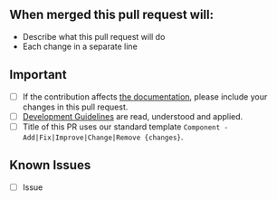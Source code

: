 ## When merged this pull request will:

- Describe what this pull request will do
- Each change in a separate line

## Important

- [ ] If the contribution affects [the documentation](../docs), please include your changes in this pull request.
- [ ] [Development Guidelines](https://github.com/Andx667/advanced_slingloading_redux/blob/main/.github/CONTRIBUTING.md) are read, understood and applied.
- [ ] Title of this PR uses our standard template `Component - Add|Fix|Improve|Change|Remove {changes}`.

<!-- Known issues that need to be addressed -->
## Known Issues

- [ ] Issue
